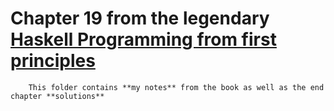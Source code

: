 # Chapter 19 from the legendary [Haskell Programming from first principles](https://haskellbook.com/) 
        
        This folder contains **my notes** from the book as well as the end chapter **solutions**
